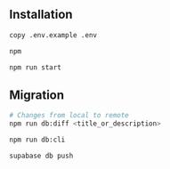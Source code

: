 ## Installation

```bash
copy .env.example .env

npm

npm run start
```

## Migration

```bash
# Changes from local to remote
npm run db:diff <title_or_description>

npm run db:cli

supabase db push
```
